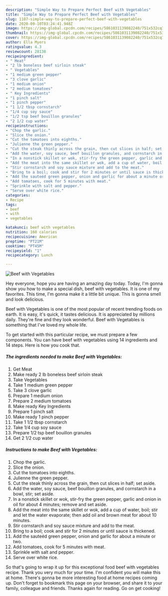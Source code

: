 ```yaml
---
description: "Simple Way to Prepare Perfect Beef with Vegetables"
title: "Simple Way to Prepare Perfect Beef with Vegetables"
slug: 1107-simple-way-to-prepare-perfect-beef-with-vegetables
date: 2020-09-10T03:24:41.948Z
image: https://img-global.cpcdn.com/recipes/5861031139082240/751x532cq70/beef-with-vegetables-recipe-main-photo.jpg
thumbnail: https://img-global.cpcdn.com/recipes/5861031139082240/751x532cq70/beef-with-vegetables-recipe-main-photo.jpg
cover: https://img-global.cpcdn.com/recipes/5861031139082240/751x532cq70/beef-with-vegetables-recipe-main-photo.jpg
author: Ella Myers
ratingvalue: 4.3
reviewcount: 28138
recipeingredient:
- " Meat"
- "2 lb boneless beef sirloin steak"
- " Vegetables"
- "1 medium green pepper"
- "3 clove garlic"
- "1 medium onion"
- "2 medium tomatoes"
- " Key Ingredients"
- "1 pinch salt"
- "1 pinch pepper"
- "1 1/2 tbsp cornstarch"
- "1/4 cup soy sauce"
- "1/2 tsp beef bouillon granules"
- "2 1/2 cup water"
recipeinstructions:
- "Chop the garlic."
- "Slice the onion."
- "Cut the tomatoes into eighths."
- "Julienne the green pepper."
- "Cut the steak thinly across the grain, then cut slices in half; set aside."
- "Add the water, soy sauce, beef bouillon granules, and cornstarch in a bowl, stir; set aside."
- "In a nonstick skillet or wok, stir-fry the green pepper, garlic and onion in oil for about 4 minutes; remove and set aside."
- "Add the meat into the same skillet or wok, add a cup of water, boil; stir and let the water evaporate; then add oil and brown meat for about 10 minutes."
- "Stir cornstarch and soy sauce mixture and add to the meat."
- "Bring to a boil; cook and stir for 2 minutes or until sauce is thickened."
- "Add the sauteéd green pepper, onion and garlic for about a minute or two."
- "Add tomatoes, cook for 5 minutes with meat."
- "Sprinkle with salt and pepper."
- "Serve over white rice."
categories:
- Recipe
tags:
- beef
- with
- vegetables

katakunci: beef with vegetables 
nutrition: 160 calories
recipecuisine: American
preptime: "PT21M"
cooktime: "PT45M"
recipeyield: "1"
recipecategory: Lunch

---
```



![Beef with Vegetables](https://img-global.cpcdn.com/recipes/5861031139082240/751x532cq70/beef-with-vegetables-recipe-main-photo.jpg)

Hey everyone, hope you are having an amazing day today. Today, I'm gonna show you how to make a special dish, beef with vegetables. It is one of my favorites. This time, I'm gonna make it a little bit unique. This is gonna smell and look delicious.



Beef with Vegetables is one of the most popular of recent trending foods on earth. It is easy, it's quick, it tastes delicious. It is appreciated by millions daily. They're fine and they look wonderful. Beef with Vegetables is something that I've loved my whole life.


To get started with this particular recipe, we must prepare a few components. You can have beef with vegetables using 14 ingredients and 14 steps. Here is how you cook that.

<!--inarticleads1-->

##### The ingredients needed to make Beef with Vegetables:

1. Get  Meat
1. Make ready 2 lb boneless beef sirloin steak
1. Take  Vegetables
1. Take 1 medium green pepper
1. Take 3 clove garlic
1. Prepare 1 medium onion
1. Prepare 2 medium tomatoes
1. Make ready  Key Ingredients
1. Prepare 1 pinch salt
1. Make ready 1 pinch pepper
1. Take 1 1/2 tbsp cornstarch
1. Take 1/4 cup soy sauce
1. Prepare 1/2 tsp beef bouillon granules
1. Get 2 1/2 cup water




<!--inarticleads2-->

##### Instructions to make Beef with Vegetables:

1. Chop the garlic.
1. Slice the onion.
1. Cut the tomatoes into eighths.
1. Julienne the green pepper.
1. Cut the steak thinly across the grain, then cut slices in half; set aside.
1. Add the water, soy sauce, beef bouillon granules, and cornstarch in a bowl, stir; set aside.
1. In a nonstick skillet or wok, stir-fry the green pepper, garlic and onion in oil for about 4 minutes; remove and set aside.
1. Add the meat into the same skillet or wok, add a cup of water, boil; stir and let the water evaporate; then add oil and brown meat for about 10 minutes.
1. Stir cornstarch and soy sauce mixture and add to the meat.
1. Bring to a boil; cook and stir for 2 minutes or until sauce is thickened.
1. Add the sauteéd green pepper, onion and garlic for about a minute or two.
1. Add tomatoes, cook for 5 minutes with meat.
1. Sprinkle with salt and pepper.
1. Serve over white rice.




So that's going to wrap it up for this exceptional food beef with vegetables recipe. Thank you very much for your time. I'm confident you will make this at home. There's gonna be more interesting food at home recipes coming up. Don't forget to bookmark this page on your browser, and share it to your family, colleague and friends. Thanks again for reading. Go on get cooking!
